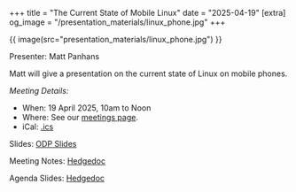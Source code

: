 +++
title = "The Current State of Mobile Linux"
date = "2025-04-19"
[extra]
og_image = "/presentation_materials/linux_phone.jpg"
+++

{{ image(src="presentation_materials/linux_phone.jpg") }}

Presenter: Matt Panhans

Matt will give a presentation on the current state of Linux on mobile phones.

_Meeting Details:_
* When: 19 April 2025, 10am to Noon
* Where: See our [meetings page](/meetings).
* iCal: [.ics](/ics/novalug-apr-25.ics)

Slides: [ODP Slides](/presentation_materials/19_april_2025-mobile-linux/mobile-linux.odp)

Meeting Notes: [Hedgedoc](https://hedge.novalug.org/wEHblPovQoSdbaGCouLg8Q)

Agenda Slides: [Hedgedoc](https://hedge.novalug.org/p/TsSWxz_wO#/)

